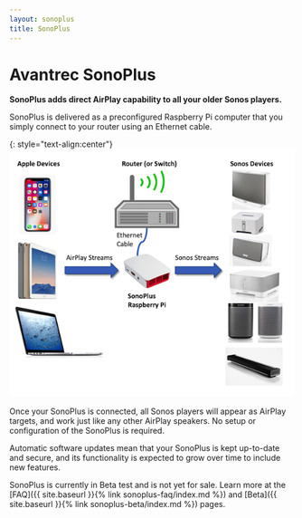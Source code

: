 ```yaml
---
layout: sonoplus
title: SonoPlus
---
```


# Avantrec SonoPlus

**SonoPlus adds direct AirPlay capability to all your older Sonos players.**

SonoPlus is delivered as a preconfigured Raspberry Pi computer that you simply connect to your router using an Ethernet cable.

{: style="text-align:center"}
![SonoPlus](/images/SonoPlusDiagram_600px.png)

Once your SonoPlus is connected, all Sonos players will appear as AirPlay targets, and work just like any other AirPlay speakers. No setup or configuration of the SonoPlus is required.

Automatic software updates mean that your SonoPlus is kept up-to-date and secure, and its functionality is expected to grow over time to include new features.

SonoPlus is currently in Beta test and is not yet for sale. Learn more at the [FAQ]({{ site.baseurl }}{% link sonoplus-faq/index.md %}) and [Beta]({{ site.baseurl }}{% link sonoplus-beta/index.md %}) pages.